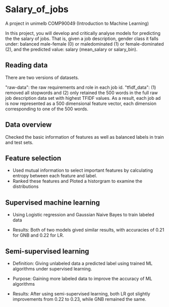 # Salary_of_jobs
A project in unimelb COMP90049 (Introduction to Machine Learning)

In this project, you will develop and critically analyse models for predicting the the salary of jobs. That is, given a job description, gender class it falls under: balanced male-female (0) or maledominated (1) or female-dominated (2), and the predicted value: salary (mean_salary or salary_bin).

## Reading data

There are two versions of datasets.

"raw-data": the raw requirements and role in each job id.
"tfidf_data": (1) removed all stopwords and (2) only retained the 500 words in the full raw job description data set with highest TFIDF values. As a result, each job ad is now represented as a 500 dimensional feature vector, each dimension corresponding to one of the 500 words.

## Data overview

Checked the basic information of features as well as balanced labels in train and test sets. 

## Feature selection

- Used mutual information to select important features by calculating entropy between each feature and label. 
- Ranked  these features and Ploted a historgram to examine the distributions

## Supervised machine learning

- Using Logistic regression and Gaussian Naive Bayes to train labeled data

- Results: Both of two models gived similar results, with accuracies of 0.21 for GNB and 0.22 for LR. 

## Semi-supervised learning

- Definition: Giving unlabeled data a predicted label using trained ML algorithms under supervised learning.

- Purpose: Gaining more labeled data to improve the accuracy of ML algorithms

- Results: After using semi-supervised learning, both LR got slightly improvements from 0.22 to 0.23, while GNB remained the same. 
